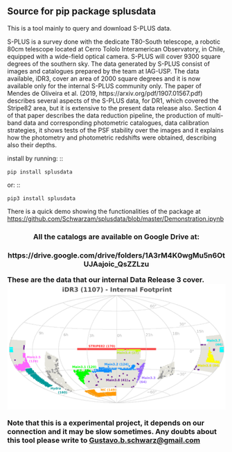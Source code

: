 ## Source for pip package splusdata

This is a tool mainly to query and download S-PLUS data.

<p>S-PLUS is a survey done with the dedicate T80-South telescope, a robotic 80cm telescope located at Cerro Tololo Interamerican Observatory, in Chile, equipped with a wide-field optical camera. S-PLUS will cover 9300 square degrees of the southern sky. The data generated by S-PLUS consist of images and catalogues prepared by the team at IAG-USP. The data available, iDR3, cover an area of 2000 square degrees and it is now available only for the internal S-PLUS community only. The paper of Mendes de Oliveira et al. (2019, https://arxiv.org/pdf/1907.01567.pdf) describes several aspects of the S-PLUS data, for DR1, which covered the Stripe82 area, but it is extensive to the present data release also. Section 4 of that paper describes  the data reduction pipeline, the production of multi-band data and corresponding photometric catalogues, data calibration strategies, it shows tests of the PSF stability over the images and it explains how the photometry and photometric redshifts were obtained, describing also their depths.</p>

install by running: ::

    pip install splusdata
    
or: ::

    pip3 install splusdata

There is a quick demo showing the functionalities of the package at https://github.com/Schwarzam/splusdata/blob/master/Demonstration.ipynb

<h3 align="center">All the catalogs are available on Google Drive at: <h3>
<p align="center">https://drive.google.com/drive/folders/1A3rM4K0wgMu5n6OtUJAajoic_QsZZLzu<p>

These are the data that our internal Data Release 3 cover.
![](iDR3_footprint.png)

Note that this is a experimental project, it depends on our connection and it may be slow sometimes. 
Any doubts about this tool please write to Gustavo.b.schwarz@gmail.com
